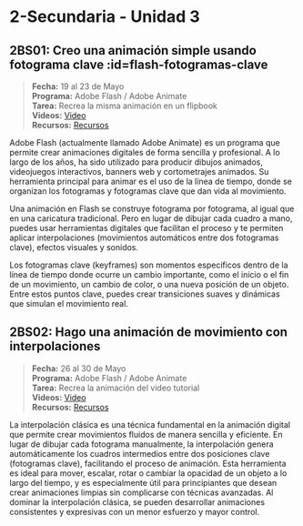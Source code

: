 # 2-Secundaria - Unidad 3

## 2BS01: Creo una animación simple usando fotograma clave :id=flash-fotogramas-clave

> <i class="bi bi-calendar"></i> **Fecha:** 19 al 23 de Mayo<br><i class="bi bi-window-desktop"></i> **Programa:** Adobe Flash / Adobe Animate <br><i class="bi bi-calendar-check"></i> **Tarea:** Recrea la misma animación en un flipbook<br><i class="bi bi-play-btn"></i> **Videos:** [Video](https://www.youtube.com/watch?v=7rG7dexwJEU)<br><i class="bi bi-briefcase"></i> **Recursos:** [Recursos](https://drive.google.com/drive/folders/1JwTqjosoVEP21Pe63xg7g-G1pPczXET8?usp=sharing)

Adobe Flash (actualmente llamado Adobe Animate) es un programa que permite crear animaciones digitales de forma sencilla y profesional. A lo largo de los años, ha sido utilizado para producir dibujos animados, videojuegos interactivos, banners web y cortometrajes animados. Su herramienta principal para animar es el uso de la línea de tiempo, donde se organizan los fotogramas y fotogramas clave que dan vida al movimiento.

Una animación en Flash se construye fotograma por fotograma, al igual que en una caricatura tradicional. Pero en lugar de dibujar cada cuadro a mano, puedes usar herramientas digitales que facilitan el proceso y te permiten aplicar interpolaciones (movimientos automáticos entre dos fotogramas clave), efectos visuales y sonidos.

Los fotogramas clave (keyframes) son momentos específicos dentro de la línea de tiempo donde ocurre un cambio importante, como el inicio o el fin de un movimiento, un cambio de color, o una nueva posición de un objeto. Entre estos puntos clave, puedes crear transiciones suaves y dinámicas que simulan el movimiento real.

<div class="currentTheme">

## 2BS02: Hago una animación de movimiento con interpolaciones

> <i class="bi bi-calendar"></i> **Fecha:** 26 al 30 de Mayo<br><i class="bi bi-window-desktop"></i> **Programa:** Adobe Flash / Adobe Animate <br><i class="bi bi-calendar-check"></i> **Tarea:** Recrea la animación del video tutorial<br><i class="bi bi-play-btn"></i> **Videos:** [Video](https://www.youtube.com/watch?v=mjxEtbzfUJQ)<br><i class="bi bi-briefcase"></i> **Recursos:** [Recursos](https://drive.google.com/drive/folders/1JwTqjosoVEP21Pe63xg7g-G1pPczXET8?usp=sharing)

La interpolación clásica es una técnica fundamental en la animación digital que permite crear movimientos fluidos de manera sencilla y eficiente. En lugar de dibujar cada fotograma manualmente, la interpolación genera automáticamente los cuadros intermedios entre dos posiciones clave (fotogramas clave), facilitando el proceso de animación. Esta herramienta es ideal para mover, escalar, rotar o cambiar la opacidad de un objeto a lo largo del tiempo, y es especialmente útil para principiantes que desean crear animaciones limpias sin complicarse con técnicas avanzadas. Al dominar la interpolación clásica, se pueden desarrollar animaciones consistentes y expresivas con un menor esfuerzo y mayor control.

</div>
